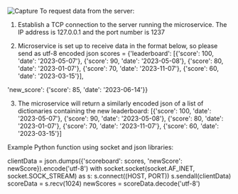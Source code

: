![Capture](https://user-images.githubusercontent.com/31216523/236978771-82e83cef-1177-4fbc-98f7-80b37955d196.JPG)
To request data from the server:
1. Establish a TCP connection to the server running the microservice. The IP address is 127.0.0.1 and the port number is 1237

2. Microservice is set up to receive data in the format below, so please send as utf-8 encoded json
scores = {'leaderboard': [{'score': 100, 'date': '2023-05-07'},
{'score': 90, 'date': '2023-05-08'},
{'score': 80, 'date': '2023-01-07'},
{'score': 70, 'date': '2023-11-07'},
{'score': 60, 'date': '2023-03-15'}],
  
'new_score': {'score': 85, 'date': '2023-06-14'}}

3. The microservice will return a similarly encoded json of a list of dictionaries containing the new leaderboard:
[{'score': 100, 'date': '2023-05-07'},
{'score': 90, 'date': '2023-05-08'},
{'score': 80, 'date': '2023-01-07'},
{'score': 70, 'date': '2023-11-07'},
{'score': 60, 'date': '2023-03-15'}]

Example Python function using socket and json libraries:

clientData = json.dumps({'scoreboard': scores, 'newScore': newScore}).encode('utf-8')
with socket.socket(socket.AF_INET, socket.SOCK_STREAM) as s:
  s.connect((HOST, PORT))
  s.sendall(clientData)
  scoreData = s.recv(1024)
newScores = scoreData.decode('utf-8')
